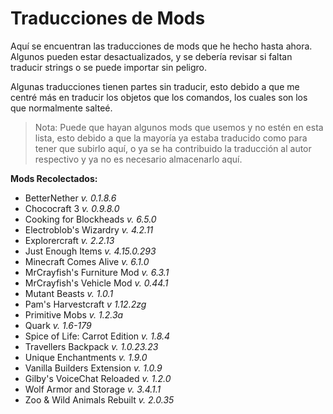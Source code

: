 # Traducciones de Mods

Aquí se encuentran las traducciones de mods que he hecho hasta ahora. Algunos pueden estar desactualizados, y se debería revisar si faltan traducir strings o se puede importar sin peligro.

Algunas traducciones tienen partes sin traducir, esto debido a que me centré más en traducir los objetos que los comandos, los cuales son los que normalmente salteé.

> Nota: Puede que hayan algunos mods que usemos y no estén en esta lista, esto debido a que la mayoría ya estaba traducido como para tener que subirlo aquí, o ya se ha contribuido la traducción al autor respectivo y ya no es necesario almacenarlo aquí.

**Mods Recolectados:**
* BetterNether *v. 0.1.8.6*
* Chococraft 3  *v. 0.9.8.0*
* Cooking for Blockheads *v. 6.5.0*
* Electroblob's Wizardry *v. 4.2.11*
* Explorercraft *v. 2.2.13*
* Just Enough Items *v. 4.15.0.293*
* Minecraft Comes Alive *v. 6.1.0*
* MrCrayfish's Furniture Mod *v. 6.3.1*
* MrCrayfish's Vehicle Mod *v. 0.44.1*
* Mutant Beasts *v. 1.0.1*
* Pam's Harvestcraft *v 1.12.2zg*
* Primitive Mobs *v. 1.2.3a*
* Quark *v. 1.6-179*
* Spice of Life: Carrot Edition *v. 1.8.4*
* Travellers Backpack *v. 1.0.23.23*
* Unique Enchantments *v. 1.9.0*
* Vanilla Builders Extension *v. 1.0.9*
* Gilby's VoiceChat Reloaded *v. 1.2.0*
* Wolf Armor and Storage *v. 3.4.1.1*
* Zoo & Wild Animals Rebuilt *v. 2.0.35*
